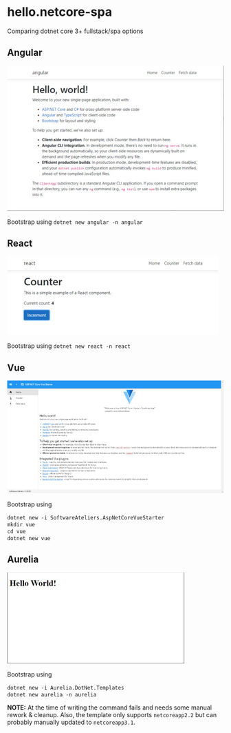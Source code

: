 # hello.netcore-spa

Comparing dotnet core 3+ fullstack/spa options

## Angular

![Angular](img/angular.jpg)

Bootstrap using `dotnet new angular -n angular`

## React

![React](img/react.jpg)

Bootstrap using `dotnet new react -n react`

## Vue

![Vue](img/vue.jpg)

Bootstrap using

```console
dotnet new -i SoftwareAteliers.AspNetCoreVueStarter
mkdir vue
cd vue
dotnet new vue
```

## Aurelia

![Aurelia](img/aurelia.jpg)

Bootstrap using

```console
dotnet new -i Aurelia.DotNet.Templates
dotnet new aurelia -n aurelia
```

**NOTE:** At the time of writing the command fails and needs some manual rework & cleanup. Also, the template only supports `netcoreapp2.2` but can probably manually updated to `netcoreapp3.1`.
